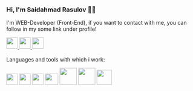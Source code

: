 ### Hi, I'm Saidahmad Rasulov 🧑‍💻
I'm WEB-Developer (Front-End), if you want to contact with me, you can follow in my some link under profile!

<a href='https://t.me/Rasulov_57'>
    <img src='https://avatars.mds.yandex.net/i?id=a5ca45ebc1978fac6470427e1cfe8b00ba9df5ca-9237877-images-thumbs&n=13' width='30px' />
</a>
<a href='https://www.instagram.com/_rasulov_.07'>
    <img src='https://www.clipartmax.com/png/middle/124-1243791_social-media-logo-computer-icons-social-media-hd-icons.png' width='30px' />
</a>
<a href='https://vk.com/angel_c_nebec'>
    <img src='https://avatars.mds.yandex.net/i?id=cd21c7bc331170ff81e8c0ea9a513d1ef7fdba4b-8497057-images-thumbs&n=13' width='30px' />
</a>
<br />
<br />
Languages and tools with which i work: 

<code><img src='https://pbs.twimg.com/media/DgvC_pWX0AACW_L.jpg' width='30px' /></code>
<code><img src='https://yt3.ggpht.com/ytc/AKedOLTJD5FAJe0M0sjMKIi4gr2cLbw4mr572sQ2vs-S=s900-c-k-c0x00ffffff-no-rj' width='30px' /></code>
<code><img src='https://avatars.mds.yandex.net/i?id=6dfa4b5f9c7398c537d29f15c9c1dc13a5971b38-7014775-images-thumbs&n=13' width='30px'  /></code>
<code><img src='https://avatars.mds.yandex.net/i?id=858f366e2cad2105d4d79e2f24d6333cf9e3a9bd-6222399-images-thumbs&n=13' width='35px' height='30px'  /></code>
<code><img src='https://avatars.mds.yandex.net/i?id=377c020e7e4d47d5db18aadca9568ed52c4751e5-6503967-images-thumbs&n=13' width='45px' /></code>
<code><img src='https://avatars.mds.yandex.net/i?id=4514b142a158a48da033eb8ec1264cebe7f84e96-5876418-images-thumbs&n=13' width='45px' /></code>
<code><img src='https://avatars.mds.yandex.net/i?id=99be91b659fee7bedc5188c1d3af10704bdc333a-9181946-images-thumbs&n=13' width='40px' /></code>
